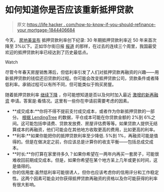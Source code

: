 # 如何知道你是否应该重新抵押贷款

> 原文:[https://life hacker . com/how-to-know-if-you-should-refinance-your mortgage-1844406684](https://lifehacker.com/how-to-know-if-you-should-refinance-your-mortgage-1844406684)

今天， [房地美宣布](http://www.freddiemac.com/pmms/#) 抵押贷款利率创下纪录: 30 年期抵押贷款利率近 50 年来首次降至 3%以下。正如华尔街日报 [报道](https://www.wsj.com/articles/30-year-mortgage-rate-reaches-lowest-level-ever-2-98-11594908357) 的那样，在过去的连续三个周里，我国最受欢迎的抵押贷款利率已经达到了历史最低点。

Watch

尽管今年春天房屋销售滞后，但低利率引发了人们对抵押贷款再融资的兴趣——用新抵押贷款的钱偿还旧贷款的过程。你可能会改变抵押贷款公司，贷款条件或者降低利率。承销过程可以有所不同，但可能类似于购买房屋。

随着抵押贷款利率 [继续下降](https://fred.stlouisfed.org/graph/?g=NUh) ，你可能想知道是否以及何时加入最近 [激增的新再融资](https://www.mba.org/2020-press-releases/july/mortgage-applications-increase-in-latest-mba-weekly-survey-x271130) 申请。答案是:看情况。这里有一些你在申请前需要考虑的因素。

*   **成交成本:**你将不得不提前支付成交成本，或者作为你新抵押贷款的一部分。 [根据 LendingTree](https://www.lendingtree.com/home/refinance/mortgage-refinance-closing-costs/) 的数据，平仓成本可能在你贷款金额的 2%到 6%之间。这可能包括申请费、贷款发放费、房屋评估费等等。如果贷款人提供无结算成本的再融资，他们可能会在其他地方收取更高的费用，比如更高的利率。
*   **利率:**如果你能把你的抵押贷款利率至少降低. 5%到 1%，再融资可能是值得的。但是在做决定之前，你应该总是计算你的收支平衡——包括总成交成本。
*   **时长:**你打算在家里待多久？如果你希望在一两年内再买一套房子，可能很难收回前期成交成本。但是，如果你希望在某个地方呆上几年或更长时间，这是值得的。
*   你的信用度:虽然低利率可能很诱人，但你也应该考虑你的信用评分和工作稳定性。这两个因素可能会对你获得抵押贷款再融资的资格以及你可能获得的利率有很大影响。